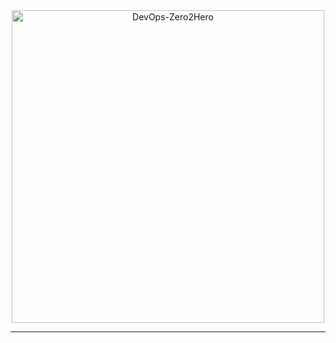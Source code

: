 
<div align="center">
  <img src="../resources/images/cover-rounded.png" alt="DevOps-Zero2Hero" width="500">
</div>

---
